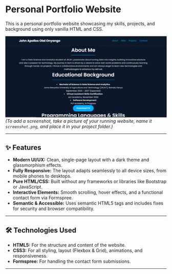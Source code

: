 # Personal Portfolio Website

This is a personal portfolio website showcasing my skills, projects, and background using only vanilla HTML and CSS.

![Screenshot of the portfolio website](./screenshot.png)
*(To add a screenshot, take a picture of your running website, name it `screenshot.png`, and place it in your project folder.)*

---

## ✨ Features

-   **Modern UI/UX:** Clean, single-page layout with a dark theme and glassmorphism effects.
-   **Fully Responsive:** The layout adapts seamlessly to all device sizes, from mobile phones to desktops.
-   **Pure HTML/CSS:** Built without any frameworks or libraries like Bootstrap or JavaScript.
-   **Interactive Elements:** Smooth scrolling, hover effects, and a functional contact form via Formspree.
-   **Semantic & Accessible:** Uses semantic HTML5 tags and includes fixes for security and browser compatibility.

---

## 🛠️ Technologies Used

-   **HTML5:** For the structure and content of the website.
-   **CSS3:** For all styling, layout (Flexbox & Grid), animations, and responsiveness.
-   **Formspree:** For handling the contact form submissions.

---

